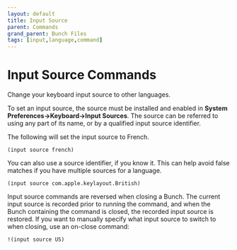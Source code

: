 ```yaml
---
layout: default
title: Input Source
parent: Commands
grand_parent: Bunch Files
tags: [input,language,command]
---
```

# Input Source Commands

Change your keyboard input source to other languages.

To set an input source, the source must be installed and enabled in __System Preferences->Keyboard->Input Sources__. The source can be referred to using any part of its name, or by a qualified input source identifier.

The following will set the input source to French.

```bunch
(input source french)
```

You can also use a source identifier, if you know it. This can help avoid false matches if you have multiple sources for a language.

```bunch
(input source com.apple.keylayout.British)
```

Input source commands are reversed when closing a Bunch. The current input source is recorded prior to running the command, and when the Bunch containing the command is closed, the recorded input source is restored. If you want to manually specify what input source to switch to when closing, use an on-close command:

```bunch
!(input source US)
```

